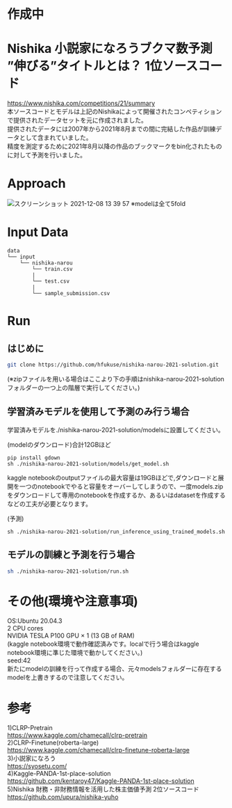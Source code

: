 # 作成中
# Nishika 小説家になろうブクマ数予測 ”伸びる”タイトルとは？ 1位ソースコード
https://www.nishika.com/competitions/21/summary  
本ソースコードとモデルは上記のNishikaによって開催されたコンペティションで提供されたデータセットを元に作成されました。  
提供されたデータには2007年から2021年8月までの間に完結した作品が訓練データとして含まれていました。  
精度を測定するために2021年8月以降の作品のブックマークをbin化されたものに対して予測を行いました。  
  
# Approach  
![スクリーンショット 2021-12-08 13 39 57](https://user-images.githubusercontent.com/61064493/145149949-e105ff33-a635-4ea4-b198-aee2ac775e67.png)
※modelは全て5fold
# Input Data  
```
data
└── input
    └── nishika-narou
        └── train.csv
        |
        └── test.csv
        |
        └── sample_submission.csv
```

# Run  
## はじめに  
```bash
git clone https://github.com/hfukuse/nishika-narou-2021-solution.git
```
(※zipファイルを用いる場合はここより下の手順はnishika-narou-2021-solutionフォルダーの一つ上の階層で実行してください。)

## 学習済みモデルを使用して予測のみ行う場合  
学習済みモデルを./nishika-narou-2021-solution/modelsに設置してください。  
  
(modelのダウンロード)合計12GBほど  
```
pip install gdown
sh ./nishika-narou-2021-solution/models/get_model.sh
```  
kaggle notebookのoutputファイルの最大容量は19GBほどで,ダウンロードと展開を一つのnotebookでやると容量をオーバーしてしまうので、一度models.zipをダウンロードして専用のnotebookを作成するか、あるいはdatasetを作成するなどの工夫が必要となります。  
  
(予測)  
```
sh ./nishika-narou-2021-solution/run_inference_using_trained_models.sh
```
  
## モデルの訓練と予測を行う場合  
```bash
sh ./nishika-narou-2021-solution/run.sh
```
  
# その他(環境や注意事項)
OS:Ubuntu 20.04.3    
2 CPU cores  
NVIDIA TESLA P100 GPU × 1 (13 GB of RAM)  
(kaggle notebook環境で動作確認済みです。localで行う場合はkaggle notebook環境に準じた環境で動かしてください。)  
seed:42  
新たにmodelの訓練を行って作成する場合、元々modelsフォルダーに存在するmodelを上書きするので注意してください。  
  
# 参考  
1)CLRP-Pretrain  
https://www.kaggle.com/chamecall/clrp-pretrain  
2)CLRP-Finetune(roberta-large)  
https://www.kaggle.com/chamecall/clrp-finetune-roberta-large  
3)小説家になろう  
https://syosetu.com/  
4)Kaggle-PANDA-1st-place-solution  
https://github.com/kentaroy47/Kaggle-PANDA-1st-place-solution  
5)Nishika 財務・非財務情報を活用した株主価値予測 2位ソースコード  
https://github.com/upura/nishika-yuho  
